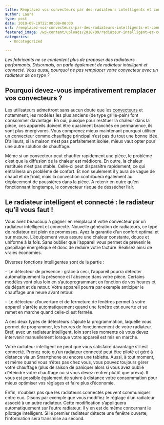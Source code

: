 ```yaml
---
title: Remplacez vos convecteurs par des radiateurs intelligents et connectés !
author: Laura
type: post
date: 2018-09-19T22:00:08+00:00
url: /remplacez-vos-convecteurs-par-des-radiateurs-intelligents-et-connectes/
featured_image: /wp-content/uploads/2018/09/radiateur-intelligent-et-connecté.jpg
categories:
  - Uncategorized

---
```

_Les fabricants ne se contentent plus de proposer des radiateurs performants. Désormais, on parle également de radiateur intelligent et connecté. Vous aussi, pourquoi ne pas remplacer votre convecteur avec un radiateur de ce type ?_



## Pourquoi devez-vous impérativement remplacer vos convecteurs ?



Les utilisateurs admettront sans aucun doute que les <a href="https://fr.wikipedia.org/wiki/Convecteur" target="_blank">convecteurs</a> et notamment, les modèles les plus anciens (de type grille-pain) font consommer davantage. Eh oui, puisque pour restituer la chaleur dans la pièce, ces appareils doivent être quasiment branchés en permanence, ils sont plus énergivores. Vous comprenez mieux maintenant pourquoi utiliser un convecteur comme chauffage principal n’est pas du tout une bonne idée. D’ailleurs, si la maison n’est pas parfaitement isolée, mieux vaut opter pour une autre solution de chauffage.



Même si un convecteur peut chauffer rapidement une pièce, le problème c’est que la diffusion de la chaleur est médiocre. En outre, la chaleur restituée n’est pas stable. Celle-ci peut disparaître rapidement, ce qui entraînera un problème de confort. Et non seulement il y aura de vague de chaud et de froid, mais la convection contribuera également au déplacement de poussières dans la pièce. A retenir en outre qu’en fonctionnant longtemps, le convecteur risque de dessécher l’air.



## Le radiateur intelligent et connecté : le radiateur qu’il vous faut !



Vous avez beaucoup à gagner en remplaçant votre convecteur par un radiateur intelligent et connecté. Nouvelle génération de radiateurs, ce type de radiateur est plein de promesses. Ayez la garantie d&#8217;un confort optimal et sur mesure. L’équipement vous assure une chaleur constante, douce et uniforme à la fois. Sans oublier que l’appareil vous permet de prévenir le gaspillage énergétique et donc de réduire votre facture. Réalisez ainsi de vraies économies.



Diverses fonctions intelligentes sont de la partie :



&#8211; Le détecteur de présence : grâce à ceci, l’appareil pourra détecter automatiquement la présence et l’absence dans votre pièce. Certains modèles vont plus loin en s’autoprogrammant en fonction de vos heures et de départ et de retour. Votre appareil pourra par exemple anticiper le chauffage une heure avant retour.

&#8211; Le détecteur d’ouverture et de fermeture de fenêtres permet à votre appareil s’arrête automatiquement quand une fenêtre est ouverte et se remet en marche quand celle-ci est fermée.



A ces deux types de détecteurs s’ajoute la programmation, laquelle vous permet de programmer, les heures de fonctionnement de votre radiateur. Bref, avec un radiateur intelligent, loin sont les moments où vous devez intervenir manuellement lorsque votre appareil est mis en marche.



Votre radiateur intelligent ne peut que vous satisfaire davantage s’il est connecté. Prenez note qu’un radiateur connecté peut être piloté et géré à distance via un Smartphone ou encore une tablette. Aussi, à tout moment, et même quand vous n’êtes pas chez vous, vous pouvez toujours gérer votre chauffage (plus de raison de paniquer alors si vous avez oublié d’éteindre votre chauffage ou si vous devez rentrer plutôt que prévu). Il vous est possible également de suivre à distance votre consommation pour mieux optimiser vos réglages et faire plus d’économie. 



Enfin, n’oubliez pas que les radiateurs connectés peuvent communiquer entre eux. Disons par exemple que vous modifiez le réglage d’un radiateur associé à un autre radiateur. Cette modification s’appliquera automatiquement sur l’autre radiateur. Il y en est de même concernant le pilotage intelligent. Si le premier radiateur détecte une fenêtre ouverte, l’information sera transmise au second.</p>
